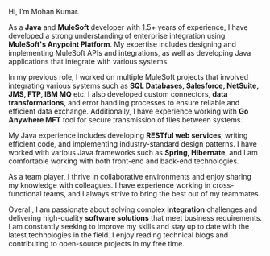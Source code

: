 Hi, I’m Mohan Kumar.

As a **Java** and **MuleSoft** developer with 1.5+ years of experience, I have developed a strong understanding of enterprise integration using **MuleSoft's Anypoint Platform**. My expertise includes designing and implementing MuleSoft APIs and integrations, as well as developing Java applications that integrate with various systems.

In my previous role, I worked on multiple MuleSoft projects that involved integrating various systems such as **SQL Databases, Salesforce, NetSuite, JMS, FTP, IBM MQ** etc. I also developed custom connectors, **data transformations**, and error handling processes to ensure reliable and efficient data exchange. Additionally, I have experience working with **Go Anywhere MFT** tool for secure transmission of files between systems. 

My Java experience includes developing **RESTful web services**, writing efficient code, and implementing industry-standard design patterns. I have worked with various Java frameworks such as **Spring, Hibernate**, and I am comfortable working with both front-end and back-end technologies.

As a team player, I thrive in collaborative environments and enjoy sharing my knowledge with colleagues. I have experience working in cross-functional teams, and I always strive to bring the best out of my teammates.

Overall, I am passionate about solving complex **integration** challenges and delivering high-quality **software solutions** that meet business requirements. I am constantly seeking to improve my skills and stay up to date with the latest technologies in the field. I enjoy reading technical blogs and contributing to open-source projects in my free time.

